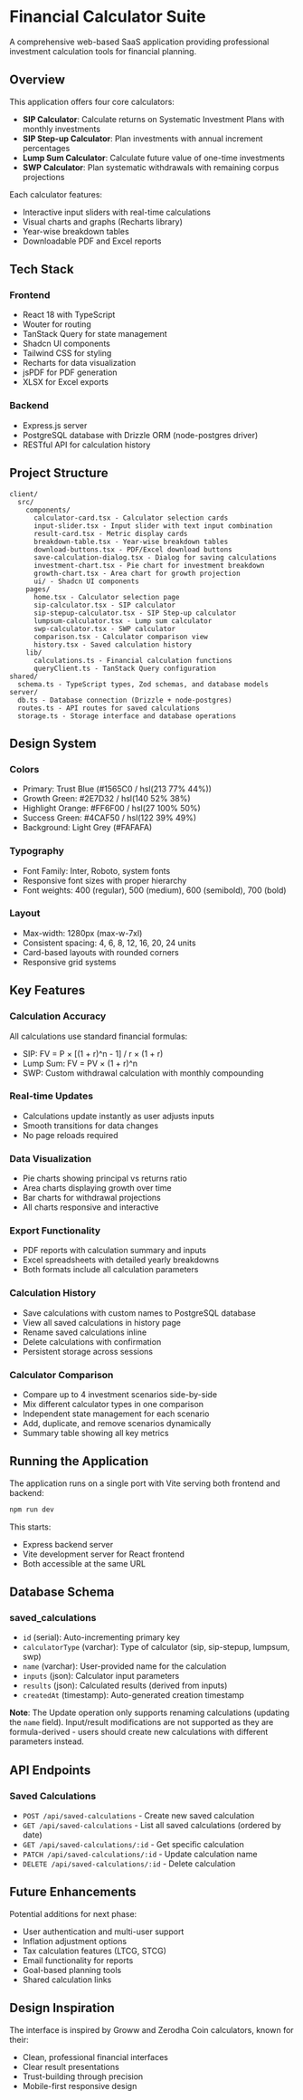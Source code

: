 # Financial Calculator Suite

A comprehensive web-based SaaS application providing professional investment calculation tools for financial planning.

## Overview

This application offers four core calculators:
- **SIP Calculator**: Calculate returns on Systematic Investment Plans with monthly investments
- **SIP Step-up Calculator**: Plan investments with annual increment percentages  
- **Lump Sum Calculator**: Calculate future value of one-time investments
- **SWP Calculator**: Plan systematic withdrawals with remaining corpus projections

Each calculator features:
- Interactive input sliders with real-time calculations
- Visual charts and graphs (Recharts library)
- Year-wise breakdown tables
- Downloadable PDF and Excel reports

## Tech Stack

### Frontend
- React 18 with TypeScript
- Wouter for routing
- TanStack Query for state management
- Shadcn UI components
- Tailwind CSS for styling
- Recharts for data visualization
- jsPDF for PDF generation
- XLSX for Excel exports

### Backend
- Express.js server
- PostgreSQL database with Drizzle ORM (node-postgres driver)
- RESTful API for calculation history

## Project Structure

```
client/
  src/
    components/
      calculator-card.tsx - Calculator selection cards
      input-slider.tsx - Input slider with text input combination
      result-card.tsx - Metric display cards
      breakdown-table.tsx - Year-wise breakdown tables
      download-buttons.tsx - PDF/Excel download buttons
      save-calculation-dialog.tsx - Dialog for saving calculations
      investment-chart.tsx - Pie chart for investment breakdown
      growth-chart.tsx - Area chart for growth projection
      ui/ - Shadcn UI components
    pages/
      home.tsx - Calculator selection page
      sip-calculator.tsx - SIP calculator
      sip-stepup-calculator.tsx - SIP Step-up calculator
      lumpsum-calculator.tsx - Lump sum calculator
      swp-calculator.tsx - SWP calculator
      comparison.tsx - Calculator comparison view
      history.tsx - Saved calculation history
    lib/
      calculations.ts - Financial calculation functions
      queryClient.ts - TanStack Query configuration
shared/
  schema.ts - TypeScript types, Zod schemas, and database models
server/
  db.ts - Database connection (Drizzle + node-postgres)
  routes.ts - API routes for saved calculations
  storage.ts - Storage interface and database operations
```

## Design System

### Colors
- Primary: Trust Blue (#1565C0 / hsl(213 77% 44%))
- Growth Green: #2E7D32 / hsl(140 52% 38%)
- Highlight Orange: #FF6F00 / hsl(27 100% 50%)
- Success Green: #4CAF50 / hsl(122 39% 49%)
- Background: Light Grey (#FAFAFA)

### Typography
- Font Family: Inter, Roboto, system fonts
- Responsive font sizes with proper hierarchy
- Font weights: 400 (regular), 500 (medium), 600 (semibold), 700 (bold)

### Layout
- Max-width: 1280px (max-w-7xl)
- Consistent spacing: 4, 6, 8, 12, 16, 20, 24 units
- Card-based layouts with rounded corners
- Responsive grid systems

## Key Features

### Calculation Accuracy
All calculations use standard financial formulas:
- SIP: FV = P × [(1 + r)^n - 1] / r × (1 + r)
- Lump Sum: FV = PV × (1 + r)^n
- SWP: Custom withdrawal calculation with monthly compounding

### Real-time Updates
- Calculations update instantly as user adjusts inputs
- Smooth transitions for data changes
- No page reloads required

### Data Visualization
- Pie charts showing principal vs returns ratio
- Area charts displaying growth over time
- Bar charts for withdrawal projections
- All charts responsive and interactive

### Export Functionality
- PDF reports with calculation summary and inputs
- Excel spreadsheets with detailed yearly breakdowns
- Both formats include all calculation parameters

### Calculation History
- Save calculations with custom names to PostgreSQL database
- View all saved calculations in history page
- Rename saved calculations inline
- Delete calculations with confirmation
- Persistent storage across sessions

### Calculator Comparison
- Compare up to 4 investment scenarios side-by-side
- Mix different calculator types in one comparison
- Independent state management for each scenario
- Add, duplicate, and remove scenarios dynamically
- Summary table showing all key metrics

## Running the Application

The application runs on a single port with Vite serving both frontend and backend:

```bash
npm run dev
```

This starts:
- Express backend server
- Vite development server for React frontend
- Both accessible at the same URL

## Database Schema

### saved_calculations
- `id` (serial): Auto-incrementing primary key
- `calculatorType` (varchar): Type of calculator (sip, sip-stepup, lumpsum, swp)
- `name` (varchar): User-provided name for the calculation
- `inputs` (json): Calculator input parameters
- `results` (json): Calculated results (derived from inputs)
- `createdAt` (timestamp): Auto-generated creation timestamp

**Note**: The Update operation only supports renaming calculations (updating the `name` field). Input/result modifications are not supported as they are formula-derived - users should create new calculations with different parameters instead.

## API Endpoints

### Saved Calculations
- `POST /api/saved-calculations` - Create new saved calculation
- `GET /api/saved-calculations` - List all saved calculations (ordered by date)
- `GET /api/saved-calculations/:id` - Get specific calculation
- `PATCH /api/saved-calculations/:id` - Update calculation name
- `DELETE /api/saved-calculations/:id` - Delete calculation

## Future Enhancements

Potential additions for next phase:
- User authentication and multi-user support
- Inflation adjustment options
- Tax calculation features (LTCG, STCG)
- Email functionality for reports
- Goal-based planning tools
- Shared calculation links

## Design Inspiration

The interface is inspired by Groww and Zerodha Coin calculators, known for their:
- Clean, professional financial interfaces
- Clear result presentations
- Trust-building through precision
- Mobile-first responsive design
